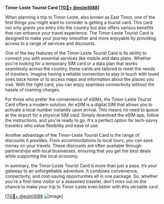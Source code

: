 **Timor-Leste Tourist Card [[TG💪+ @esim1088](https://t.me/s/esim1088)]**

When planning a trip to Timor-Leste, also known as East Timor, one of the first things you might want to consider is getting a tourist card. This card not only grants you entry into the country but also offers various benefits that can enhance your travel experience. The Timor-Leste Tourist Card is designed to make your journey smoother and more enjoyable by providing access to a range of services and discounts.

One of the key features of the Timor-Leste Tourist Card is its ability to connect you with essential services like mobile and data plans. Whether you're looking for a temporary SIM card or a data plan that works seamlessly across the country, these cards are tailored to meet the needs of travelers. Imagine having a reliable connection to stay in touch with loved ones back home or to access maps and information about the places you visit. With the right card, you can enjoy seamless connectivity without the hassle of roaming charges.

For those who prefer the convenience of eSIMs, the Timor-Leste Tourist Card offers a modern solution. An eSIM is a digital SIM that allows you to activate a local number instantly upon arrival. This means no need to queue at the airport for a physical SIM card. Simply download the eSIM app, follow the instructions, and you're ready to go. It's a perfect option for tech-savvy travelers who value flexibility and ease of use.

Another advantage of the Timor-Leste Tourist Card is the range of discounts it provides. From accommodations to local tours, you can save money on your travels. These discounts are often available through partnerships with local businesses, ensuring that you get the best deals while supporting the local economy.

In summary, the Timor-Leste Tourist Card is more than just a pass; it’s your gateway to an unforgettable adventure. It combines convenience, connectivity, and cost-saving opportunities all in one package. So, whether you're a first-time visitor or a seasoned traveler, don't miss out on the chance to make your trip to Timor-Leste even better with this versatile card.

[[TG💪+ @esim1088](https://t.me/s/esim1088) ![Image](https://i.postimg.cc/Y0z9fWf4/image.png)]